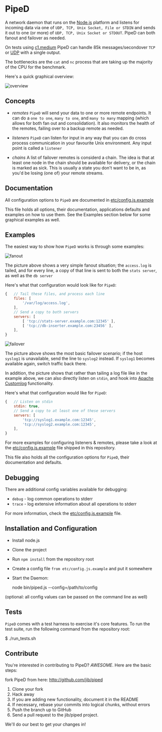 PipeD
=====

A network daemon that runs on the [Node.js][node] platform and
listens for incoming data via one of `UDP, TCP, Unix Socket, File
or STDIN` and sends it out to one (or more) of `UDP, TCP, Unix Socket
or STDOUT`. PipeD can both fanout and failover as needed.

On tests using [c1.medium](http://aws.amazon.com/ec2/#instance) PipeD can
handle 85k messages/secondover `TCP` or [UDP][udp] with a single output.

The bottlenecks are the `cat` and `nc` process that are taking up the majority
of the CPU for the benchmark.

Here's a quick graphical overview:

![overview](https://github.com/jib/piped/raw/master/docs/media/overview.jpg)

Concepts
--------

* *remotes*
  `PipeD` will send your data to one or more remote endpoints. It can
  do a `one to one`, `many to one`, and `many to many` mapping (which
  allows for both fan out and consolidation). It also monitors the
  health of the remotes, failing over to a backup remote as needed.

* *listeners*
  `PipeD` can listen for input in any way that you can do cross process
  communication in your favourite Unix environment. Any input point is
  called a `listener`

* *chains*
  A list of failover remotes is considerd a chain. The idea is that at
  least one node in the chain should be available for delivery, or the
  chain is marked as sick. This is usually a state you don't want to be
  in, as you'd be losing (one of) your remote streams.

Documentation
-------------

All configuration options to `PipeD` are documented in [etc/config.js.example](https://github.com/jib/piped/blob/master/etc/config.js.example)

This file holds all options, their documentation, applications defaults
and examples on how to use them. See the Examples section below for some
graphical examples as well.

Examples
--------

The easiest way to show how `PipeD` works is through some examples:


![fanout](https://github.com/jib/piped/raw/master/docs/media/fanout.jpg)

The picture above shows a very simple fanout situation; the `access.log`
is tailed, and for every line, a copy of that line is sent to both the
`stats server`, as well as the `db server`

Here's what that configuration would look like for `PipeD`:

```javascript
{   // Tail these files, and process each line
    files: [
        '/var/log/access.log',
    ],
    // Send a copy to both servers
    servers: [
        [ 'tcp://stats-server.example.com:12345' ],
        [ 'tcp://db-inserter.example.com:23456' ],
    ],
}
```


![failover](https://github.com/jib/piped/raw/master/docs/media/failover.jpg)

The picture above shows the most basic failover scenario; if the host `syslog1`
is unavailable, send the line to `syslog2` instead. If `syslog1` becomes available
again, switch traffic back there.

In addition, the picture shows that rather than tailing a log file like in the
example above, we can also directly listen on `stdin`, and hook into [Apache Customlog](http://httpd.apache.org/docs/2.0/mod/mod_log_config.html) functionality.

Here's what that configuration would like for `PipeD`:

```javascript
{   // Listen on stdin
    stdin: true,
    // Send a copy to at least one of these servers
    servers: [
        'tcp://syslog1.example.com:12345',
        'tcp://syslog2.example.com:12345',
    ],
}
```

For more examples for configuring listeners & remotes, please take a look at the
[etc/config.js.example](https://github.com/jib/piped/blob/master/etc/config.js.example)
file shipped in this repository.

This file also holds all the configuration options for `PipeD`, their documentation
and defaults.

Debugging
---------

There are additional config variables available for debugging:

* `debug` - log common operations to stderr
* `trace` - log extensive information about all operations to stderr

For more information, check the [etc/config.js.example](https://github.com/jib/piped/blob/master/etc/config.js.example) file.

Installation and Configuration
------------------------------

 * Install node.js
 * Clone the project
 * Run `npm install` from the repository root
 * Create a config file `from etc/config.js.example` and put it somewhere
 * Start the Daemon:

    node bin/piped.js --config=/path/to/config

 (optional: all config values can be passed on the command line as well)

Tests
-----

`PipeD` comes with a test harness to exercise it's core features. To run
the test suite, run the following command from the repository root:

  $ ./run_tests.sh

Contribute
---------------------

You're interested in contributing to PipeD? *AWESOME*. Here are the basic steps:

fork PipeD from here: http://github.com/jib/piped

1. Clone your fork
2. Hack away
3. If you are adding new functionality, document it in the README
4. If necessary, rebase your commits into logical chunks, without errors
5. Push the branch up to GitHub
6. Send a pull request to the jib/piped project.

We'll do our best to get your changes in!


[krux]: http://www.krux.com
[node]: http://nodejs.org
[udp]: http://en.wikipedia.org/wiki/User_Datagram_Protocol
